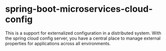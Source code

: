 # spring-boot-microservices-cloud-config
This is a support for externalized configuration in a distributed system. With the spring cloud config server, you have a central place to manage external properties for applications across all environments.
